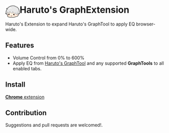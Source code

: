 # <img src="icons/icon.png" width="45" align="left"> Haruto's GraphExtension

Haruto's Extension to expand Haruto's GraphTool to apply EQ browser-wide.

## Features

- Volume Control from 0% to 600%
- Apply EQ from [Haruto's GraphTool](https://graphtool.harutohiroki.com/) and any supported **GraphTools** to all enabled tabs.

## Install

[**Chrome** extension]()

## Contribution

Suggestions and pull requests are welcomed!.